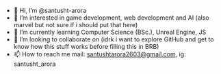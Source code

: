 - 👋 Hi, I’m @santusht-arora
- 👀 I’m interested in game development, web development and AI (also marvel but not sure if i should put that here)
- 🌱 I’m currently learning Computer Science (BSc.), Unreal Engine, JS
- 💞️ I’m looking to collaborate on (idrk i want to explore GitHub and get to know how this stuff works before filling this in BRB)
- 📫 How to reach me mail: santushtarora2603@gmail.com, ig: santusht_arora

<!---
santusht-arora/santusht-arora is a ✨ special ✨ repository because its `README.md` (this file) appears on your GitHub profile.
You can click the Preview link to take a look at your changes.
--->
